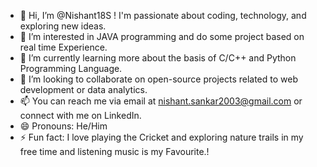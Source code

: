 - 👋 Hi, I’m @Nishant18S ! I'm passionate about coding, technology, and exploring new ideas.
- 👀 I’m interested in JAVA programming and do some project based on real time Experience.
- 🌱 I’m currently learning more about the basis of C/C++ and Python Programming Language.
- 💞️ I’m looking to collaborate on open-source projects related to web development or data analytics.
- 📫 You can reach me via email at nishant.sankar2003@gmail.com or connect with me on LinkedIn.
- 😄 Pronouns: He/Him
- ⚡ Fun fact: I love playing the Cricket and exploring nature trails in my free time and listening music is my Favourite.!

<!---
Nishant18S/Nishant18S is a ✨ special ✨ repository because its `README.md` (this file) appears on your GitHub profile.
You can click the Preview link to take a look at your changes.
--->
